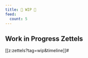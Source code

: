 ```yaml
---
title: 🚧 WIP 🚧
feed:
  count: 5
---
```



## Work in Progress Zettels

[[z:zettels?tag=wip&timeline]]#

